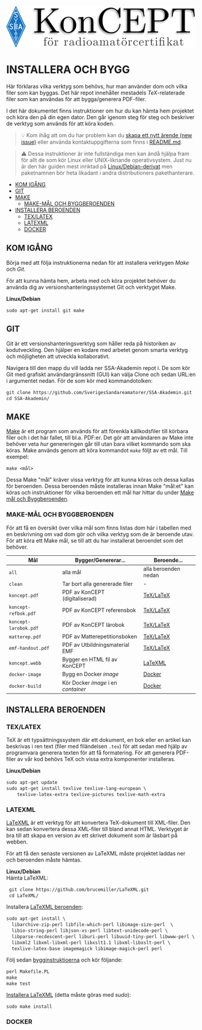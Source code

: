![KonCEPT för radioamatörcertifikat](koncept.png)

INSTALLERA OCH BYGG
===================

Här förklaras vilka verktyg som behövs, hur man använder dom och
vilka filer som kan byggas. Det här repot innehåller mestadels
*TeX*-relaterade filer som kan användas för att bygga/generera
PDF-filer.

I det här dokumentet finns instruktioner om hur du kan hämta hem
projektet och köra den på din egen dator. Den går igenom steg för
steg och beskriver de verktyg som används för att köra koden.

> :bulb: Kom ihåg att om du har
problem kan du [skapa ett nytt ärende (new
issue)](https://github.com/SverigesSandareamatorer/SSA-Akademin/issues)
eller använda kontaktuppgifterna som finns i [README.md](README.md).

> :warning: Dessa instruktioner är inte fullständiga men kan
ändå hjälpa fram för allt de som kör Linux eller UNIX-liknande
operativsystem. Just nu är den här guiden mest inriktad på
[Linux/Debian-derivat](https://www.debian.org/misc/children-distros)
men paketnamnen bör heta likadant i andra distributioners pakethanterare.


-   [KOM IGÅNG](#kom-igÅng)
-   [GIT](#git)
-   [MAKE](#make)
    -   [MAKE-MÅL OCH BYGGBEROENDEN](#make-mÅl-och-byggberoenden)
-   [INSTALLERA BEROENDEN](#installera-beroenden)
    -   [TEX/LATEX](#texlatex)
    -   [LATEXML](#latexml)
    -   [DOCKER](#docker)


KOM IGÅNG
---------

Börja med att följa instruktionerna nedan för att installera verktygen
*Make* och *Git*.

För att kunna hämta hem, arbeta med och köra projektet behöver du
använda dig av versionshanteringssystemet Git och verktyget Make.

**Linux/Debian**

    sudo apt-get install git make

GIT
---

Git är ett versionshanteringsverktyg som håller reda på historiken av
kodutveckling. Den hjälper en kodare med arbetet genom smarta verktyg
och möjligheten att utveckla kollaborativt.

Navigera till den mapp du vill ladda ner SSA-Akademin repot i. De som
kör Git med grafiskt användargränssnitt (GUI) kan välja Clone och
sedan URL:en i argumentet nedan. För de som kör med kommandotolken:

    git clone https://github.com/SverigesSandareamatorer/SSA-Akademin.git
    cd SSA-Akademin/

MAKE
----

[Make](https://www.gnu.org/software/make/) är ett program som används
för att förenkla källkodsfiler till körbara filer och i det här
fallet, till bl.a. PDF:er. Det gör att användaren av Make inte behöver
veta *hur* genereringen går till utan bara vilket kommando som ska
köras. Make används genom att köra kommandot `make` följt av ett
mål. Till exempel:

    make <mål>

Dessa Make "mål" kräver vissa verktyg för att kunna köras och dessa
kallas för beroenden. Dessa beroenden måste installeras innan Make
"mål:et" kan köras och instruktioner för vilka beroenden ett mål
har hittar du under [Make mål och Byggberoenden](#make-mÅl-och-byggberoenden).

### MAKE-MÅL OCH BYGGBEROENDEN

För att få en översikt över vilka mål som finns listas dom här i
tabellen med en beskrivning om vad dom gör och vilka verktyg som de är 
beroende utav. För att köra ett Make mål, se till att du
har installerat beroendet som det behöver.

| Mål                 | Bygger/Genererar...               | Beroende...          |
|---------------------|-----------------------------------|----------------------|
|`all`                |alla mål                           |alla beroenden nedan  |
|`clean`              |Tar bort alla genererade filer     |-                     |
|`koncept.pdf`        |PDF av KonCEPT (digitaliserad)     |[TeX/LaTeX](#texlatex)|
|`koncept-refbok.pdf` |PDF av KonCEPT referensbok         |[TeX/LaTeX](#texlatex)|
|`koncept-larobok.pdf`|PDF av KonCEPT lärobok             |[TeX/LaTeX](#texlatex)|
|`matterep.pdf`       |PDF av Matterepetitionsboken       |[TeX/LaTeX](#texlatex)|
|`emf-handout.pdf`    |PDF av Utbildningsmaterial EMF     |[TeX/LaTeX](#texlatex)|
|`koncept.webb`       |Bygger en HTML fil av KonCEPT      |[LaTeXML](#latexml)   |
|`docker-image`       |Bygg en Docker *image*             |[Docker](#docker)     |
|`docker-build`       |Kör Docker *image* i en *container*|[Docker](#docker)     |

INSTALLERA BEROENDEN
--------------------

### TEX/LATEX

TeX är ett typsättningssystem där ett dokument, en bok eller en artikel
kan beskrivas i ren text (filer med filändelsen `.tex`) för att sedan
med hjälp av programvara generera texten för att få formatering. För att
generera PDF-filer av vår kod behövs TeX och vissa extra komponenter
installeras.

**Linux/Debian**

    sudo apt-get update
    sudo apt-get install texlive texlive-lang-european \
        texlive-latex-extra texlive-pictures texlive-math-extra

### LATEXML

[LaTeXML](http://dlmf.nist.gov/LaTeXML/) är ett verktyg för att konvertera TeX-dokument till
XML-filer. Den kan sedan konvertera dessa XML-filer till bland annat
HTML. Verktyget är bra till att skapa en version av ett skrivet dokument
som är läsbart på webben.

För att få den senaste versionen av LaTeXML måste projektet laddas
ner och beroenden måste hämtas.

**Linux/Debian**  
Hämta LaTeXML:

     git clone https://github.com/brucemiller/LaTeXML.git
     cd LaTeXML/

Installera [LaTeXML
beroenden](http://dlmf.nist.gov/LaTeXML/get.html#SS2.SSS0.Px2):

    sudo apt-get install \
      libarchive-zip-perl libfile-which-perl libimage-size-perl  \
      libio-string-perl libjson-xs-perl libtext-unidecode-perl \
      libparse-recdescent-perl liburi-perl libuuid-tiny-perl libwww-perl \
      libxml2 libxml-libxml-perl libxslt1.1 libxml-libxslt-perl \
      texlive-latex-base imagemagick libimage-magick-perl perl

Följ sedan
[bygginstruktioerna](http://dlmf.nist.gov/LaTeXML/get.html#SS6.SSS0.Px2)
och kör följande:

    perl Makefile.PL
    make
    make test

[Installera LaTeXML](http://dlmf.nist.gov/LaTeXML/get.html#SS6.SSS0.Px3)
(detta måste göras med *sudo*):

    sudo make install

### DOCKER
